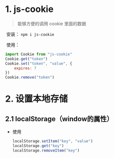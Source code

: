 # 1. js-cookie

> 能够方便的调用 cookie 里面的数据

​	安装： `npm i js-cookie`

​	使用：

```js
import Cookie from "js-cookie"
Cookie.get("token")
Cookie.set("token", "value", {
    expires: 7
})
Cookie.remove("token")
```

# 2. 设置本地存储

## 2.1 localStorage（window的属性）

* 使用

  ```js
  localStorage.setItem("key", "value")
  localStorage.get("key")
  localStorage.removeItem("key")
  ```

  

